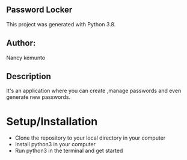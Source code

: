 ##  Password Locker

This project was generated with Python 3.8.

##  Author:

Nancy kemunto

##  Description

It's an application where you can create ,manage passwords and even generate new passwords.

#  Setup/Installation

* Clone the repository to your local directory in your computer
* Install python3 in your computer
* Run python3 in the terminal and get started
